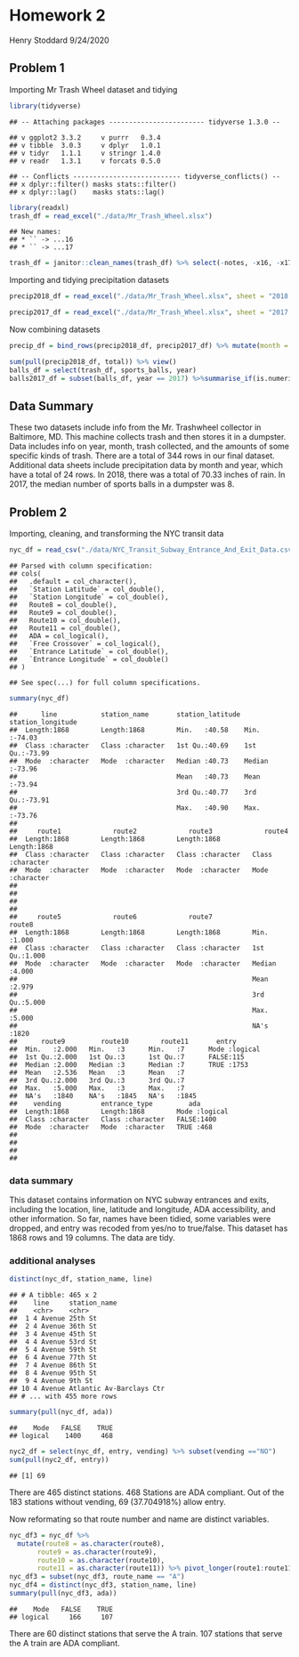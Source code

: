 Homework 2
================
Henry Stoddard
9/24/2020

## Problem 1

Importing Mr Trash Wheel dataset and tidying

``` r
library(tidyverse)
```

    ## -- Attaching packages ------------------------ tidyverse 1.3.0 --

    ## v ggplot2 3.3.2     v purrr   0.3.4
    ## v tibble  3.0.3     v dplyr   1.0.1
    ## v tidyr   1.1.1     v stringr 1.4.0
    ## v readr   1.3.1     v forcats 0.5.0

    ## -- Conflicts --------------------------- tidyverse_conflicts() --
    ## x dplyr::filter() masks stats::filter()
    ## x dplyr::lag()    masks stats::lag()

``` r
library(readxl)
trash_df = read_excel("./data/Mr_Trash_Wheel.xlsx")
```

    ## New names:
    ## * `` -> ...16
    ## * `` -> ...17

``` r
trash_df = janitor::clean_names(trash_df) %>% select(-notes, -x16, -x17) %>% drop_na(dumpster) %>% mutate(sports_balls = round(sports_balls), sports_balls = as.integer(sports_balls))
```

Importing and tidying precipitation datasets

``` r
precip2018_df = read_excel("./data/Mr_Trash_Wheel.xlsx", sheet = "2018 Precipitation", skip = 1) %>% janitor::clean_names() %>% drop_na(month) %>% mutate(year = 2018) %>% relocate(year)

precip2017_df = read_excel("./data/Mr_Trash_Wheel.xlsx", sheet = "2017 Precipitation", skip = 1) %>% janitor::clean_names() %>% drop_na(month) %>% mutate(year = 2017) %>% relocate(year)
```

Now combining datasets

``` r
precip_df = bind_rows(precip2018_df, precip2017_df) %>% mutate(month = month.name[month])
```

``` r
sum(pull(precip2018_df, total)) %>% view()
balls_df = select(trash_df, sports_balls, year)
balls2017_df = subset(balls_df, year == 2017) %>%summarise_if(is.numeric, na.rm = TRUE, median) %>% view()
```

## Data Summary

These two datasets include info from the Mr. Trashwheel collector in
Baltimore, MD. This machine collects trash and then stores it in a
dumpster. Data includes info on year, month, trash collected, and the
amounts of some specific kinds of trash. There are a total of 344 rows
in our final dataset. Additional data sheets include precipitation data
by month and year, which have a total of 24 rows. In 2018, there was a
total of 70.33 inches of rain. In 2017, the median number of sports
balls in a dumpster was 8.

## Problem 2

Importing, cleaning, and transforming the NYC transit data

``` r
nyc_df = read_csv("./data/NYC_Transit_Subway_Entrance_And_Exit_Data.csv") %>% janitor::clean_names() %>% select(line, station_name, station_latitude, station_longitude, route1:route11, entry, vending, entrance_type, ada) %>% mutate(entry = recode(entry, YES = TRUE, NO = FALSE))
```

    ## Parsed with column specification:
    ## cols(
    ##   .default = col_character(),
    ##   `Station Latitude` = col_double(),
    ##   `Station Longitude` = col_double(),
    ##   Route8 = col_double(),
    ##   Route9 = col_double(),
    ##   Route10 = col_double(),
    ##   Route11 = col_double(),
    ##   ADA = col_logical(),
    ##   `Free Crossover` = col_logical(),
    ##   `Entrance Latitude` = col_double(),
    ##   `Entrance Longitude` = col_double()
    ## )

    ## See spec(...) for full column specifications.

``` r
summary(nyc_df)
```

    ##      line           station_name       station_latitude station_longitude
    ##  Length:1868        Length:1868        Min.   :40.58    Min.   :-74.03   
    ##  Class :character   Class :character   1st Qu.:40.69    1st Qu.:-73.99   
    ##  Mode  :character   Mode  :character   Median :40.73    Median :-73.96   
    ##                                        Mean   :40.73    Mean   :-73.94   
    ##                                        3rd Qu.:40.77    3rd Qu.:-73.91   
    ##                                        Max.   :40.90    Max.   :-73.76   
    ##                                                                          
    ##     route1             route2             route3             route4         
    ##  Length:1868        Length:1868        Length:1868        Length:1868       
    ##  Class :character   Class :character   Class :character   Class :character  
    ##  Mode  :character   Mode  :character   Mode  :character   Mode  :character  
    ##                                                                             
    ##                                                                             
    ##                                                                             
    ##                                                                             
    ##     route5             route6             route7              route8     
    ##  Length:1868        Length:1868        Length:1868        Min.   :1.000  
    ##  Class :character   Class :character   Class :character   1st Qu.:1.000  
    ##  Mode  :character   Mode  :character   Mode  :character   Median :4.000  
    ##                                                           Mean   :2.979  
    ##                                                           3rd Qu.:5.000  
    ##                                                           Max.   :5.000  
    ##                                                           NA's   :1820   
    ##      route9         route10        route11       entry        
    ##  Min.   :2.000   Min.   :3      Min.   :7      Mode :logical  
    ##  1st Qu.:2.000   1st Qu.:3      1st Qu.:7      FALSE:115      
    ##  Median :2.000   Median :3      Median :7      TRUE :1753     
    ##  Mean   :2.536   Mean   :3      Mean   :7                     
    ##  3rd Qu.:2.000   3rd Qu.:3      3rd Qu.:7                     
    ##  Max.   :5.000   Max.   :3      Max.   :7                     
    ##  NA's   :1840    NA's   :1845   NA's   :1845                  
    ##    vending          entrance_type         ada         
    ##  Length:1868        Length:1868        Mode :logical  
    ##  Class :character   Class :character   FALSE:1400     
    ##  Mode  :character   Mode  :character   TRUE :468      
    ##                                                       
    ##                                                       
    ##                                                       
    ## 

### data summary

This dataset contains information on NYC subway entrances and exits,
including the location, line, latitude and longitude, ADA accessibility,
and other information. So far, names have been tidied, some variables
were dropped, and entry was recoded from yes/no to true/false. This
dataset has 1868 rows and 19 columns. The data are tidy.

### additional analyses

``` r
distinct(nyc_df, station_name, line)
```

    ## # A tibble: 465 x 2
    ##    line     station_name            
    ##    <chr>    <chr>                   
    ##  1 4 Avenue 25th St                 
    ##  2 4 Avenue 36th St                 
    ##  3 4 Avenue 45th St                 
    ##  4 4 Avenue 53rd St                 
    ##  5 4 Avenue 59th St                 
    ##  6 4 Avenue 77th St                 
    ##  7 4 Avenue 86th St                 
    ##  8 4 Avenue 95th St                 
    ##  9 4 Avenue 9th St                  
    ## 10 4 Avenue Atlantic Av-Barclays Ctr
    ## # ... with 455 more rows

``` r
summary(pull(nyc_df, ada))
```

    ##    Mode   FALSE    TRUE 
    ## logical    1400     468

``` r
nyc2_df = select(nyc_df, entry, vending) %>% subset(vending =="NO")
sum(pull(nyc2_df, entry))
```

    ## [1] 69

There are 465 distinct stations. 468 Stations are ADA compliant. Out of
the 183 stations without vending, 69 (37.704918%) allow entry.

Now reformating so that route number and name are distinct variables.

``` r
nyc_df3 = nyc_df %>% 
  mutate(route8 = as.character(route8),
       route9 = as.character(route9),
       route10 = as.character(route10),
       route11 = as.character(route11)) %>% pivot_longer(route1:route11, names_to = "route", names_prefix = "route", values_to = "route_name") 
nyc_df3 = subset(nyc_df3, route_name == "A")
nyc_df4 = distinct(nyc_df3, station_name, line)
summary(pull(nyc_df3, ada))
```

    ##    Mode   FALSE    TRUE 
    ## logical     166     107

There are 60 distinct stations that serve the A train. 107 stations that
serve the A train are ADA compliant.
